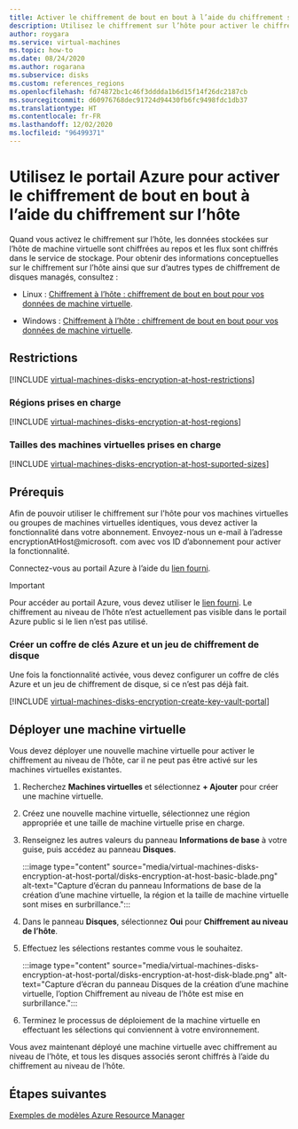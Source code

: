 ```yaml
---
title: Activer le chiffrement de bout en bout à l’aide du chiffrement sur l’hôte – Portail Azure – Disques managés
description: Utilisez le chiffrement sur l’hôte pour activer le chiffrement de bout en bout sur vos disques managés Azure – Portail Azure.
author: roygara
ms.service: virtual-machines
ms.topic: how-to
ms.date: 08/24/2020
ms.author: rogarana
ms.subservice: disks
ms.custom: references_regions
ms.openlocfilehash: fd74872bc1c46f3dddda1b6d15f14f26dc2187cb
ms.sourcegitcommit: d60976768dec91724d94430fb6fc9498fdc1db37
ms.translationtype: HT
ms.contentlocale: fr-FR
ms.lasthandoff: 12/02/2020
ms.locfileid: "96499371"
---
```

# <a name="use-the-azure-portal-to-enable-end-to-end-encryption-using-encryption-at-host"></a>Utilisez le portail Azure pour activer le chiffrement de bout en bout à l’aide du chiffrement sur l’hôte

Quand vous activez le chiffrement sur l’hôte, les données stockées sur l’hôte de machine virtuelle sont chiffrées au repos et les flux sont chiffrés dans le service de stockage. Pour obtenir des informations conceptuelles sur le chiffrement sur l’hôte ainsi que sur d’autres types de chiffrement de disques managés, consultez :

* Linux : [Chiffrement à l’hôte : chiffrement de bout en bout pour vos données de machine virtuelle](./disk-encryption.md#encryption-at-host---end-to-end-encryption-for-your-vm-data).

* Windows : [Chiffrement à l’hôte : chiffrement de bout en bout pour vos données de machine virtuelle](./disk-encryption.md#encryption-at-host---end-to-end-encryption-for-your-vm-data).

## <a name="restrictions"></a>Restrictions

[!INCLUDE [virtual-machines-disks-encryption-at-host-restrictions](../../includes/virtual-machines-disks-encryption-at-host-restrictions.md)]

### <a name="supported-regions"></a>Régions prises en charge

[!INCLUDE [virtual-machines-disks-encryption-at-host-regions](../../includes/virtual-machines-disks-encryption-at-host-regions.md)]

### <a name="supported-vm-sizes"></a>Tailles des machines virtuelles prises en charge

[!INCLUDE [virtual-machines-disks-encryption-at-host-suported-sizes](../../includes/virtual-machines-disks-encryption-at-host-suported-sizes.md)]

## <a name="prerequisites"></a>Prérequis

Afin de pouvoir utiliser le chiffrement sur l'hôte pour vos machines virtuelles ou groupes de machines virtuelles identiques, vous devez activer la fonctionnalité dans votre abonnement. Envoyez-nous un e-mail à l’adresse encryptionAtHost@microsoft. com avec vos ID d’abonnement pour activer la fonctionnalité.

Connectez-vous au portail Azure à l’aide du [lien fourni](https://aka.ms/diskencryptionupdates).

> [!IMPORTANT]
> Pour accéder au portail Azure, vous devez utiliser le [lien fourni](https://aka.ms/diskencryptionupdates). Le chiffrement au niveau de l’hôte n’est actuellement pas visible dans le portail Azure public si le lien n’est pas utilisé.

### <a name="create-an-azure-key-vault-and-disk-encryption-set"></a>Créer un coffre de clés Azure et un jeu de chiffrement de disque

Une fois la fonctionnalité activée, vous devez configurer un coffre de clés Azure et un jeu de chiffrement de disque, si ce n’est pas déjà fait.

[!INCLUDE [virtual-machines-disks-encryption-create-key-vault-portal](../../includes/virtual-machines-disks-encryption-create-key-vault-portal.md)]

## <a name="deploy-a-vm"></a>Déployer une machine virtuelle

Vous devez déployer une nouvelle machine virtuelle pour activer le chiffrement au niveau de l’hôte, car il ne peut pas être activé sur les machines virtuelles existantes.

1. Recherchez **Machines virtuelles** et sélectionnez **+ Ajouter** pour créer une machine virtuelle.
1. Créez une nouvelle machine virtuelle, sélectionnez une région appropriée et une taille de machine virtuelle prise en charge.
1. Renseignez les autres valeurs du panneau **Informations de base** à votre guise, puis accédez au panneau **Disques**.

    :::image type="content" source="media/virtual-machines-disks-encryption-at-host-portal/disks-encryption-at-host-basic-blade.png" alt-text="Capture d’écran du panneau Informations de base de la création d’une machine virtuelle, la région et la taille de machine virtuelle sont mises en surbrillance.":::

1. Dans le panneau **Disques**, sélectionnez **Oui** pour **Chiffrement au niveau de l’hôte**.
1. Effectuez les sélections restantes comme vous le souhaitez.

    :::image type="content" source="media/virtual-machines-disks-encryption-at-host-portal/disks-encryption-at-host-disk-blade.png" alt-text="Capture d’écran du panneau Disques de la création d’une machine virtuelle, l’option Chiffrement au niveau de l’hôte est mise en surbrillance.":::

1. Terminez le processus de déploiement de la machine virtuelle en effectuant les sélections qui conviennent à votre environnement.

Vous avez maintenant déployé une machine virtuelle avec chiffrement au niveau de l’hôte, et tous les disques associés seront chiffrés à l’aide du chiffrement au niveau de l’hôte.

## <a name="next-steps"></a>Étapes suivantes

[Exemples de modèles Azure Resource Manager](https://github.com/Azure-Samples/managed-disks-powershell-getting-started/tree/master/EncryptionAtHost)
